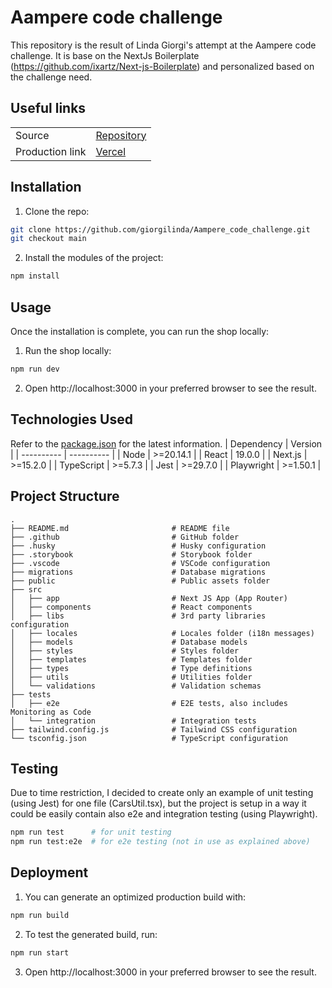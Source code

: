 # Aampere code challenge
This repository is the result of Linda Giorgi's attempt at the Aampere code challenge.
It is base on the NextJs Boilerplate (https://github.com/ixartz/Next-js-Boilerplate) and personalized based on the challenge need.

## Useful links
|||
| --------------- | ----------------------------------------------------------------------------------- |
| Source          | [Repository](https://github.com/giorgilinda/Aampere_code_challenge)                 |
| Production link | [Vercel](https://aampere-code-challenge.vercel.app/)                                |

## Installation
1. Clone the repo:
```bash
git clone https://github.com/giorgilinda/Aampere_code_challenge.git
git checkout main
```
2. Install the modules of the project:
```bash
npm install
```

## Usage
Once the installation is complete, you can run the shop locally:
1. Run the shop locally:
```bash
npm run dev
```
2. Open http://localhost:3000 in your preferred browser to see the result.

## Technologies Used
Refer to the [package.json](https://github.com/giorgilinda/Aampere_code_challenge/blob/main/package.json) for the latest information.
| Dependency | Version    |
| ---------- | ---------- |
| Node       | \>=20.14.1 |
| React      | 19.0.0     |
| Next.js    | \>=15.2.0  |
| TypeScript | \>=5.7.3   |
| Jest       | \>=29.7.0  |
| Playwright | \>=1.50.1  |

## Project Structure
```shell
.
├── README.md                       # README file
├── .github                         # GitHub folder
├── .husky                          # Husky configuration
├── .storybook                      # Storybook folder
├── .vscode                         # VSCode configuration
├── migrations                      # Database migrations
├── public                          # Public assets folder
├── src
│   ├── app                         # Next JS App (App Router)
│   ├── components                  # React components
│   ├── libs                        # 3rd party libraries configuration
│   ├── locales                     # Locales folder (i18n messages)
│   ├── models                      # Database models
│   ├── styles                      # Styles folder
│   ├── templates                   # Templates folder
│   ├── types                       # Type definitions
│   ├── utils                       # Utilities folder
│   └── validations                 # Validation schemas
├── tests
│   ├── e2e                         # E2E tests, also includes Monitoring as Code
│   └── integration                 # Integration tests
├── tailwind.config.js              # Tailwind CSS configuration
└── tsconfig.json                   # TypeScript configuration
```

## Testing
Due to time restriction, I decided to create only an example of unit testing (using Jest) for one file (CarsUtil.tsx), but the project is setup in a way it could be easily contain also e2e and integration testing (using Playwright).
```bash
npm run test      # for unit testing
npm run test:e2e  # for e2e testing (not in use as explained above)
```

## Deployment
1. You can generate an optimized production build with:
```bash
npm run build
```
2. To test the generated build, run:
```bash
npm run start
```
3. Open http://localhost:3000 in your preferred browser to see the result.
